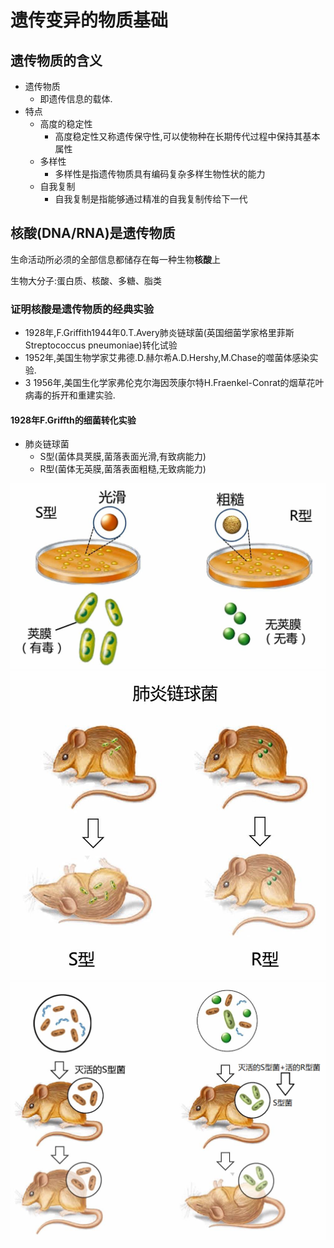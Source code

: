 # 遗传变异的物质基础

## 遗传物质的含义

+   遗传物质
    +   即遗传信息的载体.
+   特点
    +   高度的稳定性
        +   高度稳定性又称遗传保守性,可以使物种在长期传代过程中保持其基本属性
    +   多样性
        +   多样性是指遗传物质具有编码复杂多样生物性状的能力
    +   自我复制
        +   自我复制是指能够通过精准的自我复制传给下一代

## 核酸(DNA/RNA)是遗传物质

生命活动所必须的全部信息都储存在每一种生物**核酸**上

生物大分子:蛋白质、核酸、多糖、脂类

### 证明核酸是遗传物质的经典实验

+   1928年,F.Griffith1944年0.T.Avery肺炎链球菌(英国细菌学家格里菲斯Streptococcus pneumoniae)转化试验
+   1952年,美国生物学家艾弗德.D.赫尔希A.D.Hershy,M.Chase的噬菌体感染实验.
+   3 1956年,美国生化学家弗伦克尔海因茨康尔特H.Fraenkel-Conrat的烟草花叶病毒的拆开和重建实验.

#### 1928年F.Griffth的细菌转化实验

+   肺炎链球菌
    +   S型(菌体具荚膜,菌落表面光滑,有致病能力)
    +   R型(菌体无英膜,菌落表面粗糙,无致病能力)

<img src="image/image-20210618010818471.png" alt="image-20210618010818471" style="zoom:67%;" />

<img src="image/image-20210618010826187.png" alt="image-20210618010826187" style="zoom:67%;" />

<img src="image/image-20210618010851196.png" alt="image-20210618010851196" style="zoom:80%;" />

